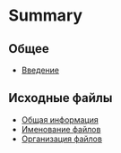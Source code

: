 # Summary

## Общее

* [Введение](README.md)

## Исходные файлы

* [Общая информация](SourceFiles/source-files.md)
* [Именование файлов](SourceFiles/source-file-naming.md)
* [Организация файлов](SourceFiles/source-file-organisation.md)

